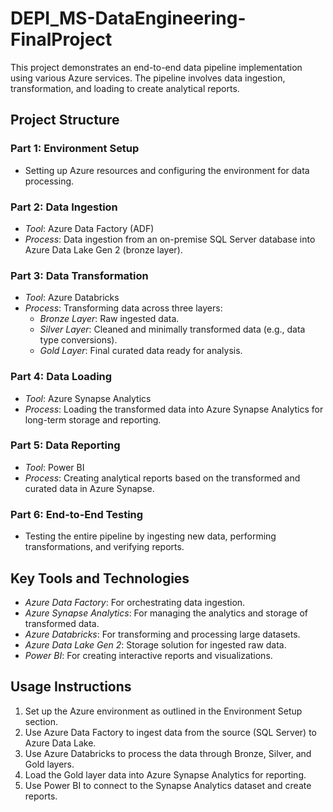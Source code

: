 # DEPI_MS-DataEngineering-FinalProject

This project demonstrates an end-to-end data pipeline implementation using various Azure services. The pipeline involves data ingestion, transformation, and loading to create analytical reports.

## Project Structure

### Part 1: Environment Setup
- Setting up Azure resources and configuring the environment for data processing.

### Part 2: Data Ingestion
- *Tool*: Azure Data Factory (ADF)
- *Process*: Data ingestion from an on-premise SQL Server database into Azure Data Lake Gen 2 (bronze layer).

### Part 3: Data Transformation
- *Tool*: Azure Databricks
- *Process*: Transforming data across three layers:
  - *Bronze Layer*: Raw ingested data.
  - *Silver Layer*: Cleaned and minimally transformed data (e.g., data type conversions).
  - *Gold Layer*: Final curated data ready for analysis.

### Part 4: Data Loading
- *Tool*: Azure Synapse Analytics
- *Process*: Loading the transformed data into Azure Synapse Analytics for long-term storage and reporting.

### Part 5: Data Reporting
- *Tool*: Power BI
- *Process*: Creating analytical reports based on the transformed and curated data in Azure Synapse.

### Part 6: End-to-End Testing
- Testing the entire pipeline by ingesting new data, performing transformations, and verifying reports.

## Key Tools and Technologies
- *Azure Data Factory*: For orchestrating data ingestion.
- *Azure Synapse Analytics*: For managing the analytics and storage of transformed data.
- *Azure Databricks*: For transforming and processing large datasets.
- *Azure Data Lake Gen 2*: Storage solution for ingested raw data.
- *Power BI*: For creating interactive reports and visualizations.

## Usage Instructions
1. Set up the Azure environment as outlined in the Environment Setup section.
2. Use Azure Data Factory to ingest data from the source (SQL Server) to Azure Data Lake.
3. Use Azure Databricks to process the data through Bronze, Silver, and Gold layers.
4. Load the Gold layer data into Azure Synapse Analytics for reporting.
5. Use Power BI to connect to the Synapse Analytics dataset and create reports.
